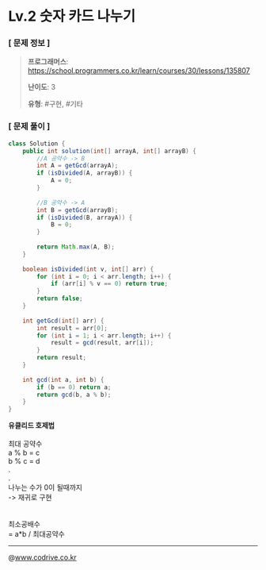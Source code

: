 # Lv.2 숫자 카드 나누기

### [ 문제 정보 ]
> **프로그래머스**: https://school.programmers.co.kr/learn/courses/30/lessons/135807
> 
> **난이도**: 3
>
> **유형**: #구현, #기타


### [ 문제 풀이 ]
```Java
class Solution {
    public int solution(int[] arrayA, int[] arrayB) {
        //A 공약수 -> B
        int A = getGcd(arrayA);
        if (isDivided(A, arrayB)) {
            A = 0;
        }
        
        //B 공약수 -> A
        int B = getGcd(arrayB);
        if (isDivided(B, arrayA)) {
            B = 0;
        }        
        
        return Math.max(A, B);
    }
    
    boolean isDivided(int v, int[] arr) {
        for (int i = 0; i < arr.length; i++) {
            if (arr[i] % v == 0) return true;
        }
        return false;
    }
    
    int getGcd(int[] arr) {
        int result = arr[0];
        for (int i = 1; i < arr.length; i++) {
            result = gcd(result, arr[i]); 
        }
        return result;
    }
    
    int gcd(int a, int b) {
        if (b == 0) return a;
        return gcd(b, a % b);
    }
}
```
**유클리드 호제법**<br><br>최대 공약수<br>a % b = c<br>b % c = d<br>.<br>.<br>나누는 수가 0이 될때까지<br>-> 재귀로 구현<br><br><br>최소공배수<br>= a*b / 최대공약수<br>


---
@www.codrive.co.kr